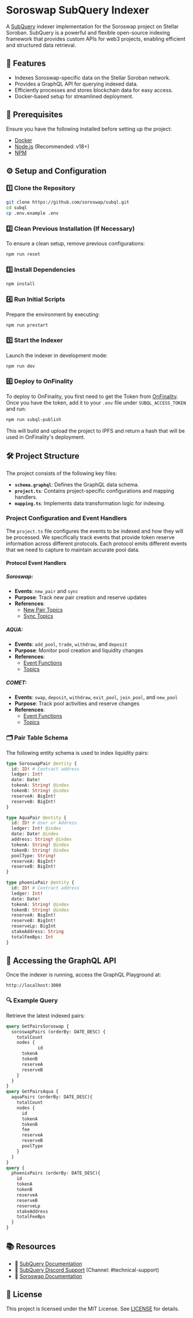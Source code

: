 # Soroswap SubQuery Indexer

A [SubQuery](https://subquery.network) indexer implementation for the Soroswap project on Stellar Soroban. SubQuery is a powerful and flexible open-source indexing framework that provides custom APIs for web3 projects, enabling efficient and structured data retrieval.

## 🚀 Features

- Indexes Soroswap-specific data on the Stellar Soroban network.
- Provides a GraphQL API for querying indexed data.
- Efficiently processes and stores blockchain data for easy access.
- Docker-based setup for streamlined deployment.

## 📌 Prerequisites

Ensure you have the following installed before setting up the project:

- [Docker](https://www.docker.com/)
- [Node.js](https://nodejs.org/) (Recommended: v18+)
- [NPM](https://www.npmjs.com/)

## ⚙️ Setup and Configuration

### 1️⃣ Clone the Repository

```bash
git clone https://github.com/soroswap/subql.git
cd subql
cp .env.example .env
```

### 2️⃣ Clean Previous Installation (If Necessary)

To ensure a clean setup, remove previous configurations:

```bash
npm run reset
```

### 3️⃣ Install Dependencies

```bash
npm install
```

### 4️⃣ Run Initial Scripts

Prepare the environment by executing:

```bash
npm run prestart
```

### 5️⃣ Start the Indexer

Launch the indexer in development mode:

```bash
npm run dev
```

### 6️⃣ Deploy to OnFinality

To deploy to OnFinality, you first need to get the Token from [OnFinality](https://indexing.onfinality.io/). Once you have the token, add it to your `.env` file under `SUBQL_ACCESS_TOKEN` and run:

```bash
npm run subql-publish
```

This will build and upload the project to IPFS and return a hash that will be used in OnFinality's deployment.

## 🛠 Project Structure

The project consists of the following key files:

- **`schema.graphql`**: Defines the GraphQL data schema.
- **`project.ts`**: Contains project-specific configurations and mapping handlers.
- **`mapping.ts`**: Implements data transformation logic for indexing.

### Project Configuration and Event Handlers

The `project.ts` file configures the events to be indexed and how they will be processed. We specifically track events that provide token reserve information across different protocols. Each protocol emits different events that we need to capture to maintain accurate pool data.

#### Protocol Event Handlers

##### Soroswap:
- **Events**: `new_pair` and `sync`
- **Purpose**: Track new pair creation and reserve updates
- **References**:
  - [New Pair Topics](https://github.com/soroswap/core/blob/fdc28f6b0d422263ba509b2ebbc573ac1b897aec/contracts/factory/src/event.rs#L29)
  - [Sync Topics](https://github.com/soroswap/core/blob/fdc28f6b0d422263ba509b2ebbc573ac1b897aec/contracts/pair/src/event.rs#L103)

##### AQUA:
- **Events**: `add_pool`, `trade`, `withdraw`, and `deposit`
- **Purpose**: Monitor pool creation and liquidity changes
- **References**:
  - [Event Functions](https://github.com/AquaToken/soroban-amm/blob/master/liquidity_pool_router/src/events.rs)
  - [Topics](https://github.com/AquaToken/soroban-amm/blob/master/liquidity_pool_events/src/lib.rs)

##### COMET:
- **Events**: `swap`, `deposit`, `withdraw`, `exit_pool`, `join_pool`, and `new_pool`
- **Purpose**: Track pool activities and reserve changes
- **References**:
  - [Event Functions](https://github.com/CometDEX/comet-contracts-v1/blob/ef4cbfad0a35202ad267c14d163d2f362995a8d3/contracts/src/c_pool/event.rs)
  - [Topics](https://github.com/CometDEX/comet-contracts-v1/blob/ef4cbfad0a35202ad267c14d163d2f362995a8d3/contracts/src/c_pool/call_logic/pool.rs)

### 🗂 Pair Table Schema

The following entity schema is used to index liquidity pairs:

```graphql
type SoroswapPair @entity {
  id: ID! # Contract address
  ledger: Int!
  date: Date!
  tokenA: String! @index
  tokenB: String! @index
  reserveA: BigInt!
  reserveB: BigInt!
}

type AquaPair @entity {
  id: ID! # User or Address
  ledger: Int! @index
  date: Date! @index
  address: String! @index
  tokenA: String! @index
  tokenB: String! @index
  poolType: String!
  reserveA: BigInt!
  reserveB: BigInt!
}

type phoenixPair @entity {
  id: ID! # Contract address
  ledger: Int!
  date: Date!
  tokenA: String! @index
  tokenB: String! @index
  reserveA: BigInt!
  reserveB: BigInt!
  reserveLp: BigInt
  stakeAddress: String
  totalFeeBps: Int
}
```

## 📡 Accessing the GraphQL API

Once the indexer is running, access the GraphQL Playground at:

```
http://localhost:3000
```

### 🔍 Example Query

Retrieve the latest indexed pairs:

```graphql
query GetPairsSoroswap {
  soroswapPairs (orderBy: DATE_DESC) {
    totalCount
    nodes {
			id
      tokenA
      tokenB
      reserveA
      reserveB
    }
  }
}
query GetPairsAqua {
  aquaPairs (orderBy: DATE_DESC){
    totalCount
    nodes {
      id
      tokenA
      tokenB
      fee
      reserveA
      reserveB
      poolType      
    }
  }
}
query {
  phoenixPairs (orderBy: DATE_DESC){
    id
    tokenA
    tokenB
    reserveA
    reserveB
    reserveLp
    stakeAddress
    totalFeeBps
  }
}
```

## 📚 Resources

- 📖 [SubQuery Documentation](https://academy.subquery.network)
- 💬 [SubQuery Discord Support](https://discord.com/invite/subquery) (Channel: #technical-support)
- 🔗 [Soroswap Documentation](https://docs.soroswap.finance)

## 📄 License

This project is licensed under the MIT License. See [LICENSE](LICENSE) for details.
